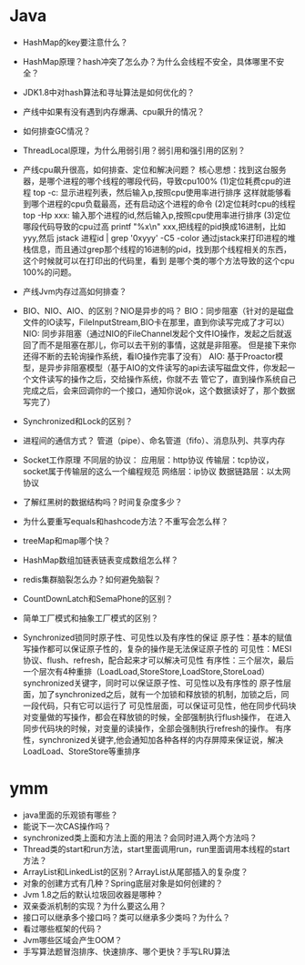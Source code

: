 # Java
- HashMap的key要注意什么？
- HashMap原理？hash冲突了怎么办？为什么会线程不安全，具体哪里不安全？
- JDK1.8中对hash算法和寻址算法是如何优化的？
- 产线中如果有没有遇到内存爆满、cpu飙升的情况？
- 如何排查GC情况？
- ThreadLocal原理，为什么用弱引用？弱引用和强引用的区别？
- 产线cpu飙升很高，如何排查、定位和解决问题？
  核心思想：找到这台服务器，是哪个进程的哪个线程的哪段代码，导致cpu100%
  (1)定位耗费cpu的进程
     top -c: 显示进程列表，然后输入p,按照cpu使用率进行排序
     这样就能够看到哪个进程的cpu负载最高，还有启动这个进程的命令
  (2)定位耗时cpu的线程
     top -Hp xxx: 输入那个进程的id,然后输入p,按照cpu使用率进行排序
  (3)定位哪段代码导致的cpu过高
     printf "%x\n" xxx,把线程的pid换成16进制，比如yyy,然后
     jstack 进程id | grep '0xyyy' -C5 -color
     通过jstack来打印进程的堆栈信息，而且通过grep那个线程的16进制的pid，找到那个线程相关的东西，这个时候就可以在打印出的代码里，看到
     是哪个类的哪个方法导致的这个cpu 100%的问题。

- 产线Jvm内存过高如何排查？

- BIO、NIO、AIO、的区别？NIO是异步的吗？
  BIO：同步阻塞（针对的是磁盘文件的IO读写，FileInputStream,BIO卡在那里，直到你读写完成了才可以）
  NIO: 同步非阻塞（通过NIO的FileChannel发起个文件IO操作，发起之后就返回了而不是阻塞在那儿，你可以去干别的事情，这就是非阻塞。
       但是接下来你还得不断的去轮询操作系统，看IO操作完事了没有）
  AIO: 基于Proactor模型，是异步非阻塞模型（基于AIO的文件读写的api去读写磁盘文件，你发起一个文件读写的操作之后，交给操作系统，你就不去
       管它了，直到操作系统自己完成之后，会来回调你的一个接口，通知你说ok，这个数据读好了，那个数据写完了）

- Synchronized和Lock的区别？

- 进程间的通信方式？
  管道（pipe）、命名管道（fifo）、消息队列、共享内存

- Socket工作原理
  不同层的协议：
  应用层：http协议
  传输层：tcp协议，socket属于传输层的这么一个编程规范
  网络层：ip协议
  数据链路层：以太网协议

- 了解红黑树的数据结构吗？时间复杂度多少？

- 为什么要重写equals和hashcode方法？不重写会怎么样？
- treeMap和map哪个快？
- HashMap数组加链表链表变成数组怎么样？
- redis集群脑裂怎么办？如何避免脑裂？
- CountDownLatch和SemaPhone的区别？
- 简单工厂模式和抽象工厂模式的区别？

- Synchronized锁同时原子性、可见性以及有序性的保证
  原子性：基本的赋值写操作都可以保证原子性的，复杂的操作是无法保证原子性的
  可见性：MESI协议、flush、refresh，配合起来才可以解决可见性
  有序性：三个层次，最后一个层次有4种重排（LoadLoad,StoreStore,LoadStore,StoreLoad）
  synchronized关键字，同时可以保证原子性、可见性以及有序性的
  原子性层面，加了synchronized之后，就有一个加锁和释放锁的机制，加锁之后，同一段代码，只有它可以运行了
  可见性层面，可以保证可见性，他在同步代码块对变量做的写操作，都会在释放锁的时候，全部强制执行flush操作，
     在进入同步代码块的时候，对变量的读操作，全部会强制执行refresh的操作。
  有序性，synchronized关键字,他会通知加各种各样的内存屏障来保证说，解决LoadLoad、StoreStore等重排序

# ymm
- java里面的乐观锁有哪些？
- 能说下一次CAS操作吗？
- synchronized类上面和方法上面的用法？会同时进入两个方法吗？
- Thread类的start和run方法，start里面调用run，run里面调用本线程的start方法？
- ArrayList和LinkedList的区别？ArrayList从尾部插入的复杂度？
- 对象的创建方式有几种？Spring底层对象是如何创建的？
- Jvm 1.8之后的默认垃圾回收器是哪种？
- 双亲委派机制的实现？为什么要这么用？
- 接口可以继承多个接口吗？类可以继承多少类吗？为什么？
- 看过哪些框架的代码？
- Jvm哪些区域会产生OOM？
- 手写算法题冒泡排序、快速排序、哪个更快？手写LRU算法





